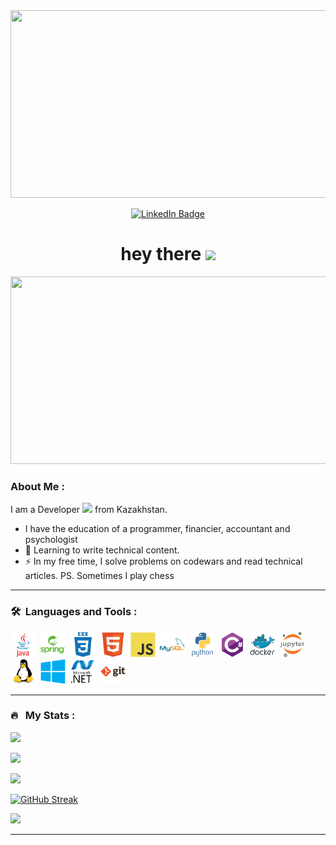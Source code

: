 
<div align="center">
  <img src="https://media.giphy.com/media/dWesBcTLavkZuG35MI/giphy.gif" width="600" height="300"/>
</div>

<p align="center">
<a href="https://www.linkedin.com/in/dinmukhamed-mukashev-bba7a023b/"><img src="https://img.shields.io/badge/LinkedIn-blue?style=for-the-badge&logo=linkedin&logoColor=white" alt="LinkedIn Badge"></a>
</p>
<p align="center">

<h1 align="center">hey there <img src="https://media.giphy.com/media/hvRJCLFzcasrR4ia7z/giphy.gif" width="40"></h1>

<p align="center"><img src="https://i.gifer.com/fxVE.gif" width="600" height="300"  /></p>

### About Me :

I am a Developer <img src="https://media.giphy.com/media/WUlplcMpOCEmTGBtBW/giphy.gif" width="30"> from Kazakhstan.

- I have the education of a programmer, financier, accountant and psychologist
- 🌱 Learning to write technical content.
- ⚡ In my free time, I solve problems on codewars and read technical articles. PS. Sometimes I play chess

---

### 🛠 &nbsp;Languages and Tools :

<p>
<img src="https://github.com/devicons/devicon/blob/master/icons/java/java-original-wordmark.svg" title="Java" alt="Java" width="40" height="40"/>&nbsp;
<img src="https://github.com/devicons/devicon/blob/master/icons/spring/spring-original-wordmark.svg" title="Spring" alt="Spring" width="40" height="40"/>&nbsp;
<img src="https://github.com/devicons/devicon/blob/master/icons/css3/css3-plain-wordmark.svg"  title="CSS3" alt="CSS" width="40" height="40"/>&nbsp;
<img src="https://github.com/devicons/devicon/blob/master/icons/html5/html5-original.svg" title="HTML5" alt="HTML" width="40" height="40"/>&nbsp;
<img src="https://github.com/devicons/devicon/blob/master/icons/javascript/javascript-original.svg" title="JavaScript" alt="JavaScript" width="40" height="40"/>&nbsp;
<img src="https://github.com/devicons/devicon/blob/master/icons/mysql/mysql-original-wordmark.svg" title="MySQL"  alt="MySQL" width="40" height="40"/>&nbsp;
<img src="https://github.com/devicons/devicon/blob/master/icons/python/python-original-wordmark.svg" title="Python"  alt="Python" width="40" height="40"/>&nbsp;
<img src="https://github.com/devicons/devicon/blob/master/icons/csharp/csharp-original.svg" title="C#"  alt="C#" width="40" height="40"/>&nbsp;
<img src="https://github.com/devicons/devicon/blob/master/icons/docker/docker-original-wordmark.svg" title="Docker"  alt="Docker" width="40" height="40"/>&nbsp;
<img src="https://github.com/devicons/devicon/blob/master/icons/jupyter/jupyter-original-wordmark.svg" title="Jupyter"  alt="Jupyter" width="40" height="40"/>&nbsp;
<img src="https://github.com/devicons/devicon/blob/master/icons/linux/linux-original.svg" title="Linux"  alt="Linux" width="40" height="40"/>&nbsp;
<img src="https://github.com/devicons/devicon/blob/master/icons/windows8/windows8-original.svg" title="Windows"  alt="Windows" width="40" height="40"/>&nbsp;
<img src="https://github.com/devicons/devicon/blob/master/icons/dot-net/dot-net-original-wordmark.svg" title=".net"  alt=".net" width="40" height="40"/>&nbsp;
<img src="https://github.com/devicons/devicon/blob/master/icons/git/git-original-wordmark.svg" title="Git"  alt="Git" width="40" height="40"/>&nbsp;
</p>

---

### 🔥 &nbsp; My Stats :


![](http://github-profile-summary-cards.vercel.app/api/cards/repos-per-language?username=77Dimash77&theme=dark&background=000000)

[](http://github-profile-summary-cards.vercel.app/api/cards/most-commit-language?username=77Dimash77&theme=dark&background=000000)

![](http://github-profile-summary-cards.vercel.app/api/cards/stats?username=77Dimash77&theme=dark&background=000000)

![](http://github-profile-summary-cards.vercel.app/api/cards/productive-time?username=77Dimash77&theme=dark&background=000000)

[![GitHub Streak](http://github-readme-streak-stats.herokuapp.com?user=77Dimash77&theme=dark&background=000000)](https://git.io/streak-stats)

![](http://github-profile-summary-cards.vercel.app/api/cards/profile-details?username=77Dimash77&theme=dark&background=000000)


---

<!-- BLOG-POST-LIST:START -->
<!-- BLOG-POST-LIST:END -->

